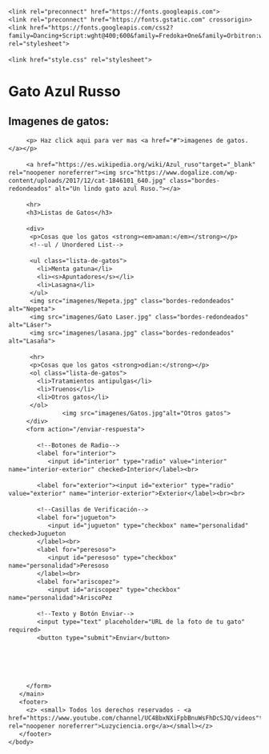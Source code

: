 <!DOCTYPE html>
<html lang="es">
   <head>
    <title>Gato Azul Ruso</title>
    <link rel="preconnect" href="https://fonts.googleapis.com">
    <link rel="preconnect" href="https://fonts.gstatic.com" crossorigin>
    <link href="https://fonts.googleapis.com/css2?family=Dancing+Script:wght@400;600&family=Pacifico&display=swap" rel="stylesheet">
    
    <link rel="preconnect" href="https://fonts.googleapis.com">
    <link rel="preconnect" href="https://fonts.gstatic.com" crossorigin>
    <link href="https://fonts.googleapis.com/css2?family=Dancing+Script:wght@400;600&family=Fredoka+One&family=Orbitron:wght@700&family=Pacifico&display=swap" rel="stylesheet">
    
    <link href="style.css" rel="stylesheet">
   </head>

   <body><h1>Gato Azul Russo</h1>
       <main>  
        <h2>Imagenes de gatos:</h2>
         <!--TODO: Agregar enlace a imagenes de michis-->
        
         <p> Haz click aqui para ver mas <a href="#">imagenes de gatos.</a></p>
         
         <a href="https://es.wikipedia.org/wiki/Azul_ruso"target="_blank" rel="noopener noreferrer"><img src="https://www.dogalize.com/wp-content/uploads/2017/12/cat-1846101_640.jpg" class="bordes-redondeados" alt="Un lindo gato azul Ruso."></a>
         
         <hr>
         <h3>Listas de Gatos</h3>

         <div>
          <p>Cosas que los gatos <strong><em>aman:</em></strong></p>
          <!--ul / Unordered List-->

          <ul class="lista-de-gatos">
            <li>Menta gatuna</li>
            <li><s>Apuntadores</s></li>
            <li>Lasagna</li>
          </ul>
          <img src="imagenes/Nepeta.jpg" class="bordes-redondeados" alt="Nepeta">
          <img src="imagenes/Gato Laser.jpg" class="bordes-redondeados" alt="Láser">
          <img src="imagenes/lasana.jpg" class="bordes-redondeados" alt="Lasaña">
         
          <hr>
          <p>Cosas que los gatos <strong>odian:</strong></p>
          <ol class="lista-de-gatos">
            <li>Tratamientos antipulgas</li>
            <li>Truenos</li>
            <li>Otros gatos</li>
          </ol>
                   <img src="imagenes/Gatos.jpg"alt="Otros gatos">
         </div>
         <form action="/enviar-respuesta">
            
            <!--Botones de Radio-->
            <label for="interior">
               <input id="interior" type="radio" value="interior" name="interior-exterior" checked>Interior</label><br>

            <label for="exterior"><input id="exterior" type="radio" value="exterior" name="interior-exterior">Exterior</label><br><br>

            <!--Casillas de Verificación-->
            <label for="jugueton">
               <input id="jugueton" type="checkbox" name="personalidad" checked>Jugueton
            </label><br>
            <label for="peresoso">
               <input id="peresoso" type="checkbox" name="personalidad">Peresoso 
            </label><br>
            <label for="ariscopez">
               <input id="ariscopez" type="checkbox" name="personalidad">AriscoPez

            <!--Texto y Botón Enviar-->
            <input type="text" placeholder="URL de la foto de tu gato" required>
            <button type="submit">Enviar</button>





         </form>
       </main>
       <footer>
         <z> <small> Todos los derechos reservados - <a href="https://www.youtube.com/channel/UC4BbxNXiFpbBnuWsFhDcSJQ/videos"target="_blank" rel="noopener noreferrer">Luzyciencia.org</a></small></z>
       </footer>
    </body>
</html>
